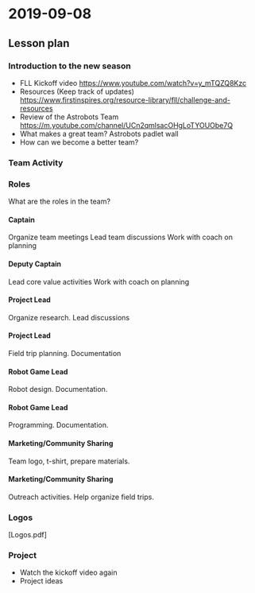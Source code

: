 # 2019-09-08

## Lesson plan

### Introduction to the new season

* FLL Kickoff video https://www.youtube.com/watch?v=y_mTQZQ8Kzc
* Resources (Keep track of updates) https://www.firstinspires.org/resource-library/fll/challenge-and-resources
* Review of the Astrobots Team
https://m.youtube.com/channel/UCn2qmlsacOHgLoTYOUObe7Q
* What makes a great team?
Astrobots padlet wall
* How can we become a better team?

### Team Activity

### Roles

What are the roles in the team?

#### Captain  
  Organize team meetings
  Lead team discussions
  Work with coach on planning
#### Deputy Captain
  Lead core value activities
  Work with coach on planning
#### Project Lead
  Organize research. Lead discussions
#### Project Lead
  Field trip planning. Documentation
#### Robot Game Lead
  Robot design. Documentation.
#### Robot Game Lead
  Programming. Documentation.
#### Marketing/Community Sharing
  Team logo, t-shirt, prepare materials.
#### Marketing/Community Sharing
  Outreach activities. Help organize field trips.

### Logos

[Logos.pdf]

### Project

* Watch the kickoff video again
* Project ideas
